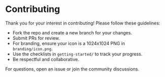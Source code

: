# Contributing

Thank you for your interest in contributing! Please follow these guidelines:

- Fork the repo and create a new branch for your changes.
- Submit PRs for review.
- For branding, ensure your icon is a 1024x1024 PNG in `branding/icon.png`.
- Use the checklists in `getting-started/` to track your progress.
- Be respectful and collaborative.

For questions, open an issue or join the community discussions. 